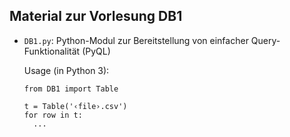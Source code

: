 ## Material zur Vorlesung DB1

- `DB1.py`: Python-Modul zur Bereitstellung von einfacher Query-Funktionalität (PyQL)

  Usage (in Python 3):
  ~~~
  from DB1 import Table

  t = Table('‹file›.csv')
  for row in t:
    ...
  ~~~
